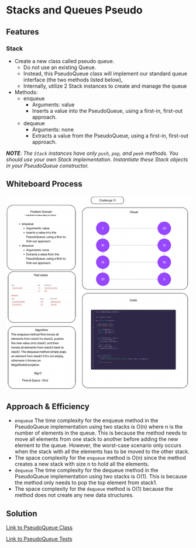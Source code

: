 # Stacks and Queues Pseudo

## Features

### Stack

- Create a new class called pseudo queue.
  - Do not use an existing Queue.
  - Instead, this PseudoQueue class will implement our standard queue interface (the two methods listed below),
  - Internally, utilize 2 Stack instances to create and manage the queue
- Methods:
  - enqueue
    - Arguments: value
    - Inserts a value into the PseudoQueue, using a first-in, first-out approach.
  - dequeue
    - Arguments: none
    - Extracts a value from the PseudoQueue, using a first-in, first-out approach.

***NOTE**: The `Stack` instances have only `push`, `pop`, and `peek` methods. You should use your own Stack implementation. Instantiate these Stack objects in your PseudoQueue constructor.*

## Whiteboard Process

![Whiteboard Image](./CC-11.png)

## Approach & Efficiency
- `enqueue` The time complexity for the enqueue method in the PseudoQueue implementation using two stacks is O(n) where n is the number of elements in the queue. This is because the method needs to move all elements from one stack to another before adding the new element to the queue. However, the worst-case scenario only occurs when the stack with all the elements has to be moved to the other stack.
- The space complexity for the `enqueue` method is O(n) since the method creates a new stack with size n to hold all the elements.
- `dequeue` The time complexity for the dequeue method in the PseudoQueue implementation using two stacks is O(1). This is because the method only needs to pop the top element from stack1.
- The space complexity for the `dequeue` method is O(1) because the method does not create any new data structures.
## Solution

[Link to PseudoQueue Class](codechallenges/linkedlist/PseudoQueue.java)

[Link to PseudoQueue Tests](/home/nojad/projects/data-structures-and-algorithms/java/datastructures/lib/src/test/java/codechallenges/linkedlist/PseudoQueueTest.java)
